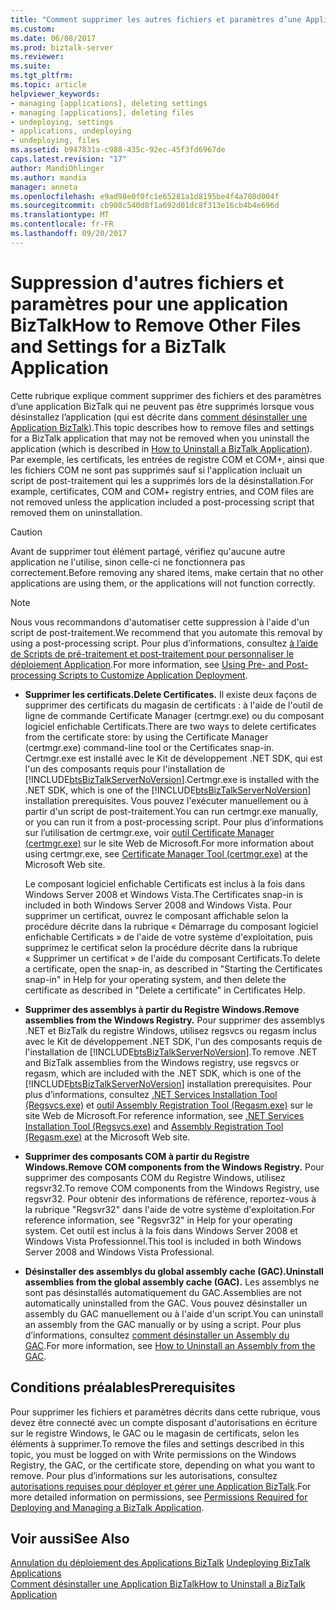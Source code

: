 ```yaml
---
title: "Comment supprimer les autres fichiers et paramètres d’une Application BizTalk | Documents Microsoft"
ms.custom: 
ms.date: 06/08/2017
ms.prod: biztalk-server
ms.reviewer: 
ms.suite: 
ms.tgt_pltfrm: 
ms.topic: article
helpviewer_keywords:
- managing [applications], deleting settings
- managing [applications], deleting files
- undeploying, settings
- applications, undeploying
- undeploying, files
ms.assetid: b947831a-c988-435c-92ec-45f3fd6967de
caps.latest.revision: "17"
author: MandiOhlinger
ms.author: mandia
manager: anneta
ms.openlocfilehash: e9ad98e0f0fc1e65281a1d8195be4f4a708d004f
ms.sourcegitcommit: cb908c540d8f1a692d01dc8f313e16cb4b4e696d
ms.translationtype: MT
ms.contentlocale: fr-FR
ms.lasthandoff: 09/20/2017
---
```

# <a name="how-to-remove-other-files-and-settings-for-a-biztalk-application"></a><span data-ttu-id="b24d1-102">Suppression d'autres fichiers et paramètres pour une application BizTalk</span><span class="sxs-lookup"><span data-stu-id="b24d1-102">How to Remove Other Files and Settings for a BizTalk Application</span></span>
<span data-ttu-id="b24d1-103">Cette rubrique explique comment supprimer des fichiers et des paramètres d’une application BizTalk qui ne peuvent pas être supprimés lorsque vous désinstallez l’application (qui est décrite dans [comment désinstaller une Application BizTalk](../core/how-to-uninstall-a-biztalk-application.md)).</span><span class="sxs-lookup"><span data-stu-id="b24d1-103">This topic describes how to remove files and settings for a BizTalk application that may not be removed when you uninstall the application (which is described in [How to Uninstall a BizTalk Application](../core/how-to-uninstall-a-biztalk-application.md)).</span></span> <span data-ttu-id="b24d1-104">Par exemple, les certificats, les entrées de registre COM et COM+, ainsi que les fichiers COM ne sont pas supprimés sauf si l'application incluait un script de post-traitement qui les a supprimés lors de la désinstallation.</span><span class="sxs-lookup"><span data-stu-id="b24d1-104">For example, certificates, COM and COM+ registry entries, and COM files are not removed unless the application included a post-processing script that removed them on uninstallation.</span></span>  
  
> [!CAUTION]
>  <span data-ttu-id="b24d1-105">Avant de supprimer tout élément partagé, vérifiez qu'aucune autre application ne l'utilise, sinon celle-ci ne fonctionnera pas correctement.</span><span class="sxs-lookup"><span data-stu-id="b24d1-105">Before removing any shared items, make certain that no other applications are using them, or the applications will not function correctly.</span></span>  
  
> [!NOTE]
>  <span data-ttu-id="b24d1-106">Nous vous recommandons d'automatiser cette suppression à l'aide d'un script de post-traitement.</span><span class="sxs-lookup"><span data-stu-id="b24d1-106">We recommend that you automate this removal by using a post-processing script.</span></span> <span data-ttu-id="b24d1-107">Pour plus d’informations, consultez [à l’aide de Scripts de pré-traitement et post-traitement pour personnaliser le déploiement Application](../core/using-pre-and-post-processing-scripts-to-customize-application-deployment.md).</span><span class="sxs-lookup"><span data-stu-id="b24d1-107">For more information, see [Using Pre- and Post-processing Scripts to Customize Application Deployment](../core/using-pre-and-post-processing-scripts-to-customize-application-deployment.md).</span></span>  
  
-   <span data-ttu-id="b24d1-108">**Supprimer les certificats.**</span><span class="sxs-lookup"><span data-stu-id="b24d1-108">**Delete Certificates.**</span></span> <span data-ttu-id="b24d1-109">Il existe deux façons de supprimer des certificats du magasin de certificats : à l'aide de l'outil de ligne de commande Certificate Manager (certmgr.exe) ou du composant logiciel enfichable Certificats.</span><span class="sxs-lookup"><span data-stu-id="b24d1-109">There are two ways to delete certificates from the certificate store: by using the Certificate Manager (certmgr.exe) command-line tool or the Certificates snap-in.</span></span> <span data-ttu-id="b24d1-110">Certmgr.exe est installé avec le Kit de développement .NET SDK, qui est l'un des composants requis pour l'installation de [!INCLUDE[btsBizTalkServerNoVersion](../includes/btsbiztalkservernoversion-md.md)].</span><span class="sxs-lookup"><span data-stu-id="b24d1-110">Certmgr.exe is installed with the .NET SDK, which is one of the [!INCLUDE[btsBizTalkServerNoVersion](../includes/btsbiztalkservernoversion-md.md)] installation prerequisites.</span></span> <span data-ttu-id="b24d1-111">Vous pouvez l'exécuter manuellement ou à partir d'un script de post-traitement.</span><span class="sxs-lookup"><span data-stu-id="b24d1-111">You can run certmgr.exe manually, or you can run it from a post-processing script.</span></span> <span data-ttu-id="b24d1-112">Pour plus d’informations sur l’utilisation de certmgr.exe, voir [outil Certificate Manager (certmgr.exe)](http://go.microsoft.com/fwlink/?LinkId=56198) sur le site Web de Microsoft.</span><span class="sxs-lookup"><span data-stu-id="b24d1-112">For more information about using certmgr.exe, see [Certificate Manager Tool (certmgr.exe)](http://go.microsoft.com/fwlink/?LinkId=56198) at the Microsoft Web site.</span></span>  
  
     <span data-ttu-id="b24d1-113">Le composant logiciel enfichable Certificats est inclus à la fois dans Windows Server 2008 et Windows Vista.</span><span class="sxs-lookup"><span data-stu-id="b24d1-113">The Certificates snap-in is included in both Windows Server 2008 and Windows Vista.</span></span> <span data-ttu-id="b24d1-114">Pour supprimer un certificat, ouvrez le composant affichable selon la procédure décrite dans la rubrique « Démarrage du composant logiciel enfichable Certificats » de l'aide de votre système d'exploitation, puis supprimez le certificat selon la procédure décrite dans la rubrique « Supprimer un certificat » de l'aide du composant Certificats.</span><span class="sxs-lookup"><span data-stu-id="b24d1-114">To delete a certificate, open the snap-in, as described in "Starting the Certificates snap-in" in Help for your operating system, and then delete the certificate as described in "Delete a certificate" in Certificates Help.</span></span>  
  
-   <span data-ttu-id="b24d1-115">**Supprimer des assemblys à partir du Registre Windows.**</span><span class="sxs-lookup"><span data-stu-id="b24d1-115">**Remove assemblies from the Windows Registry.**</span></span> <span data-ttu-id="b24d1-116">Pour supprimer des assemblys .NET et BizTalk du registre Windows, utilisez regsvcs ou regasm inclus avec le Kit de développement .NET SDK, l'un des composants requis de l'installation de [!INCLUDE[btsBizTalkServerNoVersion](../includes/btsbiztalkservernoversion-md.md)].</span><span class="sxs-lookup"><span data-stu-id="b24d1-116">To remove .NET and BizTalk assemblies from the Windows registry, use regsvcs or regasm, which are included with the .NET SDK, which is one of the [!INCLUDE[btsBizTalkServerNoVersion](../includes/btsbiztalkservernoversion-md.md)] installation prerequisites.</span></span> <span data-ttu-id="b24d1-117">Pour plus d’informations, consultez [.NET Services Installation Tool (Regsvcs.exe)](http://go.microsoft.com/fwlink/?LinkId=56199) et [outil Assembly Registration Tool (Regasm.exe)](http://go.microsoft.com/fwlink/?LinkId=56200) sur le site Web de Microsoft.</span><span class="sxs-lookup"><span data-stu-id="b24d1-117">For reference information, see [.NET Services Installation Tool (Regsvcs.exe)](http://go.microsoft.com/fwlink/?LinkId=56199) and [Assembly Registration Tool (Regasm.exe)](http://go.microsoft.com/fwlink/?LinkId=56200) at the Microsoft Web site.</span></span>  
  
-   <span data-ttu-id="b24d1-118">**Supprimer des composants COM à partir du Registre Windows.**</span><span class="sxs-lookup"><span data-stu-id="b24d1-118">**Remove COM components from the Windows Registry.**</span></span> <span data-ttu-id="b24d1-119">Pour supprimer des composants COM du Registre Windows, utilisez regsvr32.</span><span class="sxs-lookup"><span data-stu-id="b24d1-119">To remove COM components from the Windows Registry, use regsvr32.</span></span> <span data-ttu-id="b24d1-120">Pour obtenir des informations de référence, reportez-vous à la rubrique "Regsvr32" dans l'aide de votre système d'exploitation.</span><span class="sxs-lookup"><span data-stu-id="b24d1-120">For reference information, see "Regsvr32" in Help for your operating system.</span></span> <span data-ttu-id="b24d1-121">Cet outil est inclus à la fois dans Windows Server 2008 et Windows Vista Professionnel.</span><span class="sxs-lookup"><span data-stu-id="b24d1-121">This tool is included in both Windows Server 2008 and Windows Vista Professional.</span></span>  
  
-   <span data-ttu-id="b24d1-122">**Désinstaller des assemblys du global assembly cache (GAC).**</span><span class="sxs-lookup"><span data-stu-id="b24d1-122">**Uninstall assemblies from the global assembly cache (GAC).**</span></span> <span data-ttu-id="b24d1-123">Les assemblys ne sont pas désinstallés automatiquement du GAC.</span><span class="sxs-lookup"><span data-stu-id="b24d1-123">Assemblies are not automatically uninstalled from the GAC.</span></span> <span data-ttu-id="b24d1-124">Vous pouvez désinstaller un assembly du GAC manuellement ou à l'aide d'un script.</span><span class="sxs-lookup"><span data-stu-id="b24d1-124">You can uninstall an assembly from the GAC manually or by using a script.</span></span> <span data-ttu-id="b24d1-125">Pour plus d’informations, consultez [comment désinstaller un Assembly du GAC](http://msdn.microsoft.com/library/464706a8-f902-4d05-a724-19169facd2b4).</span><span class="sxs-lookup"><span data-stu-id="b24d1-125">For more information, see [How to Uninstall an Assembly from the GAC](http://msdn.microsoft.com/library/464706a8-f902-4d05-a724-19169facd2b4).</span></span>  
  
## <a name="prerequisites"></a><span data-ttu-id="b24d1-126">Conditions préalables</span><span class="sxs-lookup"><span data-stu-id="b24d1-126">Prerequisites</span></span>  
 <span data-ttu-id="b24d1-127">Pour supprimer les fichiers et paramètres décrits dans cette rubrique, vous devez être connecté avec un compte disposant d'autorisations en écriture sur le registre Windows, le GAC ou le magasin de certificats, selon les éléments à supprimer.</span><span class="sxs-lookup"><span data-stu-id="b24d1-127">To remove the files and settings described in this topic, you must be logged on with Write permissions on the Windows Registry, the GAC, or the certificate store, depending on what you want to remove.</span></span> <span data-ttu-id="b24d1-128">Pour plus d’informations sur les autorisations, consultez [autorisations requises pour déployer et gérer une Application BizTalk](../core/permissions-required-for-deploying-and-managing-a-biztalk-application.md).</span><span class="sxs-lookup"><span data-stu-id="b24d1-128">For more detailed information on permissions, see [Permissions Required for Deploying and Managing a BizTalk Application](../core/permissions-required-for-deploying-and-managing-a-biztalk-application.md).</span></span>  
  
## <a name="see-also"></a><span data-ttu-id="b24d1-129">Voir aussi</span><span class="sxs-lookup"><span data-stu-id="b24d1-129">See Also</span></span>  
 <span data-ttu-id="b24d1-130">[Annulation du déploiement des Applications BizTalk](../core/undeploying-biztalk-applications.md) </span><span class="sxs-lookup"><span data-stu-id="b24d1-130">[Undeploying BizTalk Applications](../core/undeploying-biztalk-applications.md) </span></span>  
 [<span data-ttu-id="b24d1-131">Comment désinstaller une Application BizTalk</span><span class="sxs-lookup"><span data-stu-id="b24d1-131">How to Uninstall a BizTalk Application</span></span>](../core/how-to-uninstall-a-biztalk-application.md)